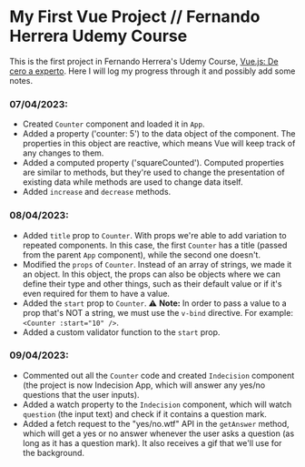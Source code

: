 # My First Vue Project // Fernando Herrera Udemy Course

This is the first project in Fernando Herrera's Udemy Course, [Vue.js: De cero a experto](https://www.udemy.com/course/vuejs-fh/). Here I will log my progress through it and possibly add some notes.

### **07/04/2023:**

- Created `Counter` component and loaded it in `App`.
- Added a property ('counter: 5') to the data object of the component. The properties in this object are reactive, which means Vue will keep track of any changes to them.
- Added a computed property ('squareCounted'). Computed properties are similar to methods, but they're used to change the presentation of existing data while methods are used to change data itself.
- Added `increase` and `decrease` methods.

### **08/04/2023:**

- Added `title` prop to `Counter`. With props we're able to add variation to repeated components. In this case, the first `Counter` has a title (passed from the parent `App` component), while the second one doesn't.
- Modified the `props` of `Counter`. Instead of an array of strings, we made it an object. In this object, the props can also be objects where we can define their type and other things, such as their default value or if it's even required for them to have a value.
- Added the `start` prop to `Counter`.
  ⚠️ **Note:** In order to pass a value to a prop that's NOT a string, we must use the `v-bind` directive. For example: `<Counter :start="10" />`.
- Added a custom validator function to the `start` prop.

### **09/04/2023:**

- Commented out all the `Counter` code and created `Indecision` component (the project is now Indecision App, which will answer any yes/no questions that the user inputs).
- Added a watch property to the `Indecision` component, which will watch `question` (the input text) and check if it contains a question mark.
- Added a fetch request to the "yes/no.wtf" API in the `getAnswer` method, which will get a yes or no answer whenever the user asks a question (as long as it has a question mark). It also receives a gif that we'll use for the background.
